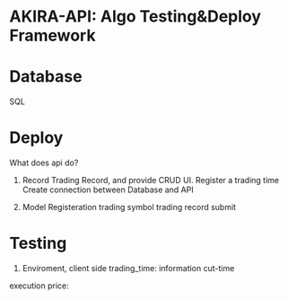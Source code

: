 # AKIRA-API: Algo Testing&Deploy Framework

# Database

SQL

# Deploy

What does api do?

1. Record Trading Record, and provide CRUD UI.
Register a trading time
Create connection between Database and API 

2. Model Registeration
trading symbol
trading record submit

# Testing

1. Enviroment, client side
trading_time:
    information cut-time

execution price:
